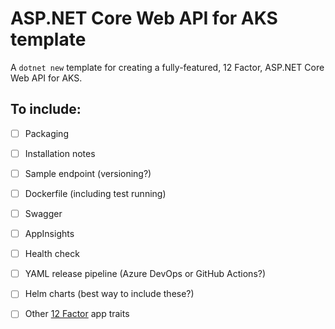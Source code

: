 # ASP.NET Core Web API for AKS template

A `dotnet new` template for creating a fully-featured, 12 Factor, ASP.NET Core Web API for AKS.

## To include:

* [ ] Packaging
* [ ] Installation notes
* [ ] Sample endpoint (versioning?)
* [ ] Dockerfile (including test running)
* [ ] Swagger
* [ ] AppInsights
* [ ] Health check
* [ ] YAML release pipeline (Azure DevOps or GitHub Actions?)
* [ ] Helm charts (best way to include these?)
* [ ] Other [12 Factor](https://12factor.net/) app traits
 